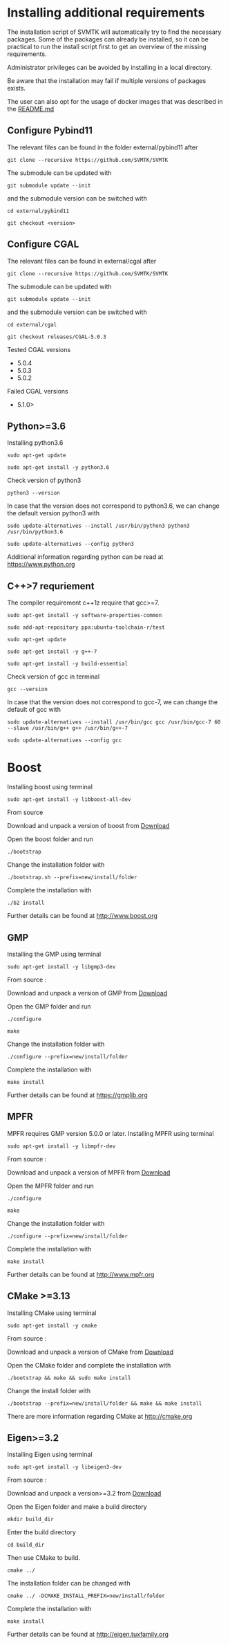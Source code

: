 # Installing additional requirements 
The installation script of SVMTK will automatically try to find 
the necessary packages. Some of the packages can already be installed, 
so it can be practical to run the install script first to get an overview 
of the missing requirements. 

Administrator privileges can be avoided by installing in a local directory. 

Be aware that the installation may fail if multiple versions of packages exists. 

The user can also opt for the usage of docker images that was described in
the [README.md](README.md)


## Configure Pybind11

The relevant files can be found in the folder external/pybind11 after

`git clone --recursive https://github.com/SVMTK/SVMTK`

The submodule can be updated with

`git submodule update --init`

and the submodule version can be switched with

`cd external/pybind11`

`git checkout <version>`

## Configure CGAL

The relevant files can be found in external/cgal after 

`git clone --recursive https://github.com/SVMTK/SVMTK`

The submodule can be updated with 

`git submodule update --init`

and the submodule version can be switched with 

`cd external/cgal`

`git checkout releases/CGAL-5.0.3`

Tested CGAL versions 
  - 5.0.4
  - 5.0.3
  - 5.0.2

Failed CGAL versions 
  - 5.1.0>

## Python>=3.6 
Installing python3.6
 
`sudo apt-get update`

`sudo apt-get install -y python3.6`

Check version of python3 

`python3 --version`

In case that the version does not correspond to python3.6, we 
can change the default version python3 with

`sudo update-alternatives --install /usr/bin/python3 python3 /usr/bin/python3.6` 

`sudo update-alternatives --config python3`

Additional information regarding python can be read at
<https://www.python.org>

## C++>7 requriement 
The compiler requirement c++1z require that gcc>=7. 

`sudo apt-get install -y software-properties-common`

`sudo add-apt-repository ppa:ubuntu-toolchain-r/test`

`sudo apt-get update`

`sudo apt-get install -y g++-7`

`sudo apt-get install -y build-essential`

Check version of gcc in terminal

`gcc --version`

In case that the version does not correspond to gcc-7, we 
can change the default of gcc with 

`sudo update-alternatives --install /usr/bin/gcc gcc /usr/bin/gcc-7 60 --slave /usr/bin/g++ g++ /usr/bin/g++-7`

`sudo update-alternatives --config gcc`

# Boost 
Installing boost using terminal

`sudo apt-get install -y libboost-all-dev`

From source 

Download and unpack a version of boost from [Download](https://www.boost.org/users/download/) 

Open the boost folder and run 

`./bootstrap`

Change the installation folder with 

`./bootstrap.sh --prefix=new/install/folder`

Complete the installation with 

`./b2 install`

Further details can be found at <http://www.boost.org>

## GMP 
Installing the GMP using terminal

`sudo apt-get install -y libgmp3-dev`

From source :

Download and unpack a version of GMP from [Download](https://ftp.gnu.org/gnu/gmp)

Open the GMP folder and run 

`./configure`

`make`

Change the installation folder with 

`./configure --prefix=new/install/folder`

Complete the installation with

`make install`

Further details can be found at <https://gmplib.org>

## MPFR
MPFR requires GMP version 5.0.0 or later.
Installing MPFR using terminal 

`sudo apt-get install -y libmpfr-dev`

From source :

Download and unpack a version of MPFR from [Download](https://www.mpfr.org/mpfr-current/#download)

Open the MPFR folder and run 

`./configure`

`make`

Change the installation folder with 

`./configure --prefix=new/install/folder`

Complete the installation with

`make install`

Further details can be found at <http://www.mpfr.org>

## CMake >=3.13
Installing CMake using terminal 

`sudo apt-get install -y cmake`

From source :

Download and unpack a version of CMake from [Download](http://cmake.org/download)

Open the CMake folder and complete the installation with

`./bootstrap && make && sudo make install`

Change the install folder with 

`./bootstrap --prefix=new/install/folder && make && make install`

There are more information regarding CMake at <http://cmake.org>

## Eigen>=3.2
Installing Eigen using terminal

`sudo apt-get install -y libeigen3-dev`

From source :

Download and unpack a version>=3.2 from [Download](http://eigen.tuxfamily.org/index.php?title=Main_Page#Download)

Open the Eigen folder and make a build directory 

`mkdir build_dir`

Enter the build directory

`cd build_dir`

Then use CMake to build.

`cmake ../`

The installation folder can be changed with

`cmake ../ -DCMAKE_INSTALL_PREFIX=new/install/folder`

Complete the installation with 

`make install`

Further details can be found at <http://eigen.tuxfamily.org>

